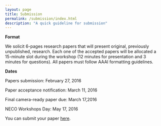 ```yaml
---
layout: page
title: Submission
permalink: /submission/index.html
description: "A quick guideline for submission"
---
```


**Format**

We solicit 6-pages research papers that will present original, previously unpublished, research. Each one of the accepted papers will be allocated a 15-minute slot during the workshop (12 minutes for presentation and 3 minutes for questions). All papers must follow AAAI formatting guidelines.

**Dates**

Papers submission: February 27, 2016

Paper acceptance notification: March 11, 2016

Final camera-ready paper due: March 17,2016

NECO Workshops Day: May 17, 2016

You can submit your paper [here](https://easychair.org/conferences/?conf=neco2016).
